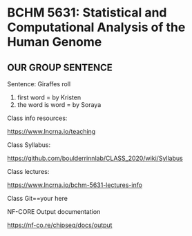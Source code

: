 # BCHM 5631: Statistical and Computational Analysis of the Human Genome

## OUR GROUP SENTENCE

Sentence: Giraffes roll

1. first word = by Kristen
2. the word is word = by Soraya


Class info resources: 

https://www.lncrna.io/teaching


Class Syllabus: 

https://github.com/boulderrinnlab/CLASS_2020/wiki/Syllabus


Class lectures: 

https://www.lncrna.io/bchm-5631-lectures-info

Class Git==your here

NF-CORE Output documentation

https://nf-co.re/chipseq/docs/output

